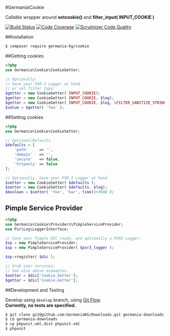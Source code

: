 #Germania\Cookie

Callable wrapper around **setcookie()** and **filter\_input( INPUT_COOKIE )**

[![Build Status](https://travis-ci.org/GermaniaKG/Cookie.svg?branch=master)](https://travis-ci.org/GermaniaKG/Cookie)
[![Code Coverage](https://scrutinizer-ci.com/g/GermaniaKG/Cookie/badges/coverage.png?b=master)](https://scrutinizer-ci.com/g/GermaniaKG/Cookie/?branch=master)
[![Scrutinizer Code Quality](https://scrutinizer-ci.com/g/GermaniaKG/Cookie/badges/quality-score.png?b=master)](https://scrutinizer-ci.com/g/GermaniaKG/Cookie/?branch=master)

##Installation

```bash
$ composer require germania-kg/cookie
```


##Getting cookies

```php
<?php
use Germania\Cookie\CookieGetter;

// Optionally:
// have your PSR-3 Logger at hand
// or set filter type:
$getter = new CookieGetter( INPUT_COOKIE);
$getter = new CookieGetter( INPUT_COOKIE, $log);
$getter = new CookieGetter( INPUT_COOKIE, $log, \FILTER_SANITIZE_STRING);
$value = $getter( 'foo' );
```


##Setting cookies

```php
<?php
use Germania\Cookie\CookieSetter;

// Optional/Defaults
$defaults = [
    'path'     => '',
    'domain'   => '',
    'secure'   => false,
    'httponly' => false
];

// Optionally, have your PSR-3 Logger at hand
$setter = new CookieSetter( $defaults );
$setter = new CookieSetter( $defaults, $log);
$boolean = $setter( 'foo', 'bar', time()+3600 );
```

## Pimple Service Provider

```php
<?php
use Germania\Cookie\Providers\PimpleServiceProvider;
use Psr\Log\LoggerInterface;

// have your Pimple DIC ready, and optionally a PSR3 Logger:
$sp = new PimpleServiceProvider;
$sp = new PimpleServiceProvider( $psr3_logger );

$sp->register( $dic );

// Grab your services;
// See also above examaples.
$setter = $dic['Cookie.Setter'];
$getter = $dic['Cookie.Getter'];
```


##Development and Testing

Develop using `develop` branch, using [Git Flow](https://github.com/nvie/gitflow).   
**Currently, no tests are specified.**

```bash
$ git clone git@github.com:GermaniaKG/Downloads.git germania-downloads
$ cd germania-downloads
$ cp phpunit.xml.dist phpunit.xml
$ phpunit
```
